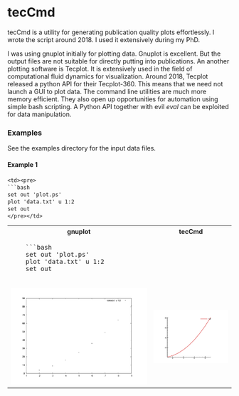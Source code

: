 # tecCmd
tecCmd is a utility for generating publication quality plots effortlessly. I wrote the script around 2018. I used it extensively during my PhD. 

I was using gnuplot initially for plotting data. Gnuplot is excellent. But the output files are not suitable for directly putting into publications. An another plotting software is Tecplot. It is extensively used in the field of computational fluid dynamics for visualization. Around 2018, Tecplot released a python API for their Tecplot-360. This means that we need not launch a GUI to plot data. The command line utilities are much more memory efficient. They also open up opportunities for automation using simple bash scripting. A Python API together with evil *eval* can be exploited for data manipulation. 

### Examples

See the examples directory for the input data files.

#### Example 1

<table>
<tr>
    <th> gnuplot </th>
    <th> tecCmd </th>
</tr>

<tr>
    <td><pre>
    ```bash
    set out 'plot.ps'
    plot 'data.txt' u 1:2
    set out
    </pre></td>

    <td><pre>
    ```bash
    set out 'plot.ps'
    plot 'data.txt' u 1:2
    set out
    </pre></td>
</tr>


<tr>
    <td><img src="examples/1/gnuplot.png"></td>
    <td><img src="examples/1/tecCmd.png"></td>
</tr>


</table>